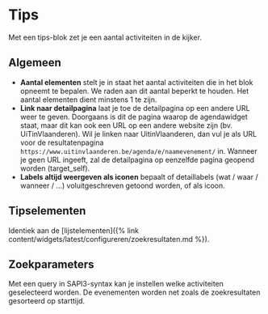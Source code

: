 ---
---

# Tips

Met een tips-blok zet je een aantal activiteiten in de kijker.

## Algemeen
* **Aantal elementen** stelt je in staat het aantal activiteiten die in het blok opneemt te bepalen. We raden aan dit aantal beperkt te houden. Het aantal elementen dient minstens 1 te zijn.
* **Link naar detailpagina** laat je toe de detailpagina op een andere URL weer te geven. Doorgaans is dit de pagina waarop de agendawidget staat, maar dit kan ook een URL op een andere website zijn (bv. UiTinVlaanderen). Wil je linken naar UitinVlaanderen, dan vul je als URL voor de resultatenpagina `https://www.uitinvlaanderen.be/agenda/e/naamevenement/` in.
Wanneer je geen URL ingeeft, zal de detailpagina op eenzelfde pagina geopend worden (target_self).
* **Labels altijd weergeven als iconen** bepaalt of detaillabels (wat / waar / wanneer / ...) voluitgeschreven getoond worden, of als icoon.

## Tipselementen
Identiek aan de [lijstelementen]({% link content/widgets/latest/configureren/zoekresultaten.md %}).

## Zoekparameters
Met een query in SAPI3-syntax kan je instellen welke activiteiten geselecteerd worden. De evenementen worden net zoals de zoekresultaten gesorteerd op starttijd.

